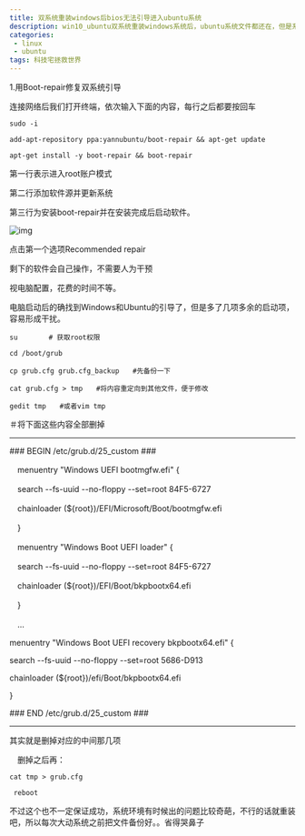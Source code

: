 ```yaml
---
title: 双系统重装windows后bios无法引导进入ubuntu系统
description: win10_ubuntu双系统重装windows系统后，ubuntu系统文件都还在，但是系统引导没了，bios无法再选择进入ubuntu系统，可以选择重装ubuntu不过比较麻烦，就需要重新建立ubuntu引导。             
categories:
 - linux
 - ubuntu
tags: 科技宅拯救世界
---
```


1.用Boot-repair修复双系统引导

连接网络后我们打开终端，依次输入下面的内容，每行之后都要按回车

`sudo -i`

`add-apt-repository ppa:yannubuntu/boot-repair && apt-get update`

`apt-get install -y boot-repair && boot-repair`

第一行表示进入root账户模式

第二行添加软件源并更新系统

第三行为安装boot-repair并在安装完成后启动软件。

![img](https://img-blog.csdnimg.cn/20181208101734214.png)

点击第一个选项Recommended repair

剩下的软件会自己操作，不需要人为干预

视电脑配置，花费的时间不等。

电脑启动后的确找到Windows和Ubuntu的引导了，但是多了几项多余的启动项，容易形成干扰。

`su 　　　　# 获取root权限`

`cd /boot/grub`

`cp grub.cfg grub.cfg_backup　　#先备份一下`

`cat grub.cfg > tmp　　#将内容重定向到其他文件，便于修改`

`gedit tmp　　#或者vim tmp`

＃将下面这些内容全部删掉

***

\### BEGIN /etc/grub.d/25_custom ###

　menuentry "Windows UEFI bootmgfw.efi" {

　search --fs-uuid --no-floppy --set=root 84F5-6727

　chainloader (${root})/EFI/Microsoft/Boot/bootmgfw.efi

　}

　menuentry "Windows Boot UEFI loader" {

　search --fs-uuid --no-floppy --set=root 84F5-6727

　chainloader (${root})/EFI/Boot/bkpbootx64.efi

　}

　... 

 menuentry "Windows Boot UEFI recovery bkpbootx64.efi" {

 search --fs-uuid --no-floppy --set=root 5686-D913

 chainloader (${root})/efi/Boot/bkpbootx64.efi

 }

\### END /etc/grub.d/25_custom ###

***

 其实就是删掉对应的中间那几项

　删掉之后再：

`cat tmp > grub.cfg`

` reboot`



不过这个也不一定保证成功，系统环境有时候出的问题比较奇葩，不行的话就重装吧，所以每次大动系统之前把文件备份好。。省得哭鼻子

























